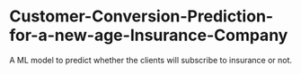 # Customer-Conversion-Prediction-for-a-new-age-Insurance-Company
A ML model to predict whether the clients will subscribe to insurance or not.
